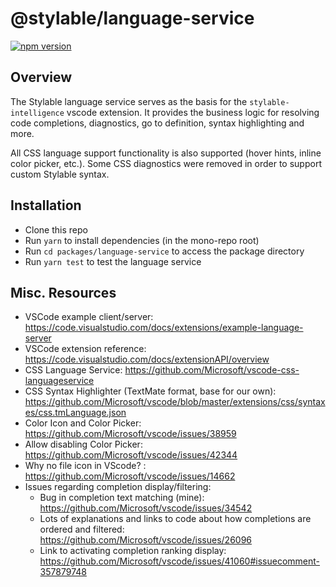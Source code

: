 # @stylable/language-service

[![npm version](https://img.shields.io/npm/v/@stylable/language-service.svg)](https://www.npmjs.com/package/stylable/core)

## Overview

The Stylable language service serves as the basis for the `stylable-intelligence` vscode extension. It provides the business logic for resolving code completions, diagnostics, go to definition, syntax highlighting and more.

All CSS language support functionality is also supported (hover hints, inline color picker, etc.). Some CSS diagnostics were removed in order to support custom Stylable syntax.

## Installation

* Clone this repo
* Run `yarn` to install dependencies (in the mono-repo root)
* Run `cd packages/language-service` to access the package directory
* Run `yarn test` to test the language service

## Misc. Resources

* VSCode example client/server: https://code.visualstudio.com/docs/extensions/example-language-server
* VSCode extension reference: https://code.visualstudio.com/docs/extensionAPI/overview
* CSS Language Service: https://github.com/Microsoft/vscode-css-languageservice
* CSS Syntax Highlighter (TextMate format, base for our own): https://github.com/Microsoft/vscode/blob/master/extensions/css/syntaxes/css.tmLanguage.json
* Color Icon and Color Picker: https://github.com/Microsoft/vscode/issues/38959
* Allow disabling Color Picker: https://github.com/Microsoft/vscode/issues/42344
* Why no file icon in VScode? : https://github.com/Microsoft/vscode/issues/14662
* Issues regarding completion display/filtering:
  * Bug in completion text matching (mine): https://github.com/Microsoft/vscode/issues/34542
  * Lots of explanations and links to code about how completions are ordered and filtered: https://github.com/Microsoft/vscode/issues/26096
  * Link to activating completion ranking display: https://github.com/Microsoft/vscode/issues/41060#issuecomment-357879748
